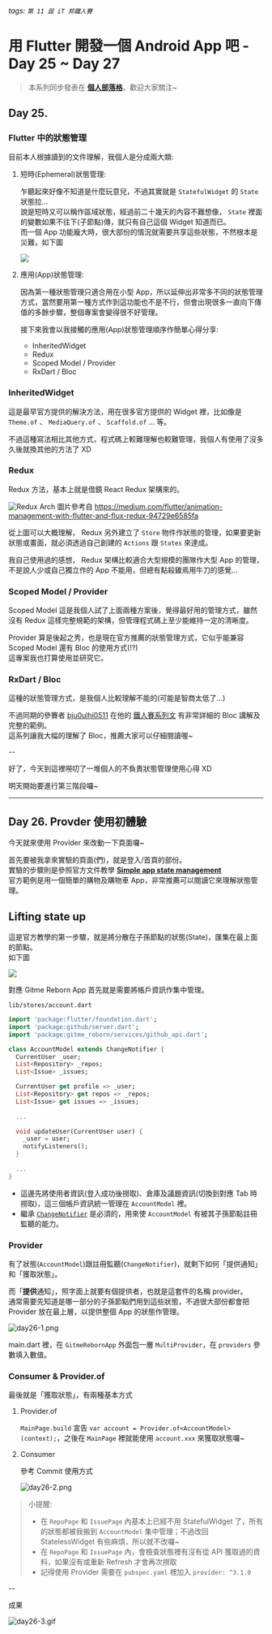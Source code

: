 ###### tags: `第 11 屆 iT 邦鐵人賽`

# 用 Flutter 開發一個 Android App 吧 - Day 25 ~ Day 27

> 本系列同步發表在 [**個人部落格**](https://bbsonlin.github.io/tags/ironman2020/)，歡迎大家關注~


## Day 25.

### Flutter 中的狀態管理

目前本人根據讀到的文件理解，我個人是分成兩大類:

1. 短時(Ephemeral)狀態管理:

    乍聽起來好像不知道是什麼玩意兒，不過其實就是 `StatefulWidget` 的 `State` 狀態拉...  
    說是短時又可以稱作區域狀態，經過前二十幾天的內容不難想像， `State` 裡面的變數如果不往下(子節點)傳，就只有自己這個 Widget 知道而已。  
    而一個 App 功能龐大時，很大部份的情況就需要共享這些狀態，不然根本是災難，如下圖
    
    ![](https://i.imgur.com/WB6ixQA.jpg)
    

2. 應用(App)狀態管理:

    因為第一種狀態管理只適合用在小型 App，所以延伸出非常多不同的狀態管理方式，當然要用第一種方式作到這功能也不是不行，但會出現很多一直向下傳值的多餘步驟，整個專案會變得很不好管理。
    
    接下來我會以我接觸的應用(App)狀態管理順序作簡單心得分享:
    
    * InheritedWidget
    * Redux
    * Scoped Model / Provider
    * RxDart / Bloc


### InheritedWidget

這是最早官方提供的解決方法，用在很多官方提供的 Widget 裡，比如像是 `Theme.of` 、 `MediaQuery.of` 、 `Scaffold.of` ... 等。

不過這種寫法相比其他方式，程式碼上較難理解也較難管理，我個人有使用了沒多久後就換其他的方法了 XD

### Redux

Redux 方法，基本上就是借鏡 React Redux 架構來的。

![Redux Arch](https://miro.medium.com/max/362/1*K_NpCWpLtmotANb-PihiaA.png)
圖片參考自 https://medium.com/flutter/animation-management-with-flutter-and-flux-redux-94729e6585fa

從上圖可以大概理解， Redux 另外建立了 `Store` 物件作狀態的管理，如果要更新狀態或畫面，就必須透過自己創建的 `Actions` 跟 `States` 來達成。

我自己使用過的感想， Redux 架構比較適合大型規模的團隊作大型 App 的管理，不是說人少或自己獨立作的 App 不能用，但總有點殺雞焉用牛刀的感覺...

### Scoped Model / Provider

Scoped Model 這是我個人試了上面兩種方案後，覺得最好用的管理方式，雖然沒有 Redux 這樣完整規範的架構，但管理程式碼上至少能維持一定的清晰度。

Provider 算是後起之秀，也是現在官方推薦的狀態管理方式，它似乎能兼容 Scoped Model 還有 Bloc 的使用方式(!?)  
這專案我也打算使用並研究它。


### RxDart / Bloc

這種的狀態管理方式，是我個人比較理解不能的(可能是智商太低了...)

不過同期的參賽者 [bju0ulhi0511](https://ithelp.ithome.com.tw/users/20119550/profile) 在他的 [鐵人賽系列文](https://ithelp.ithome.com.tw/users/20119550/ironman/2221) 有非常詳細的 Bloc 講解及完整的範例。  
這系列讓我大幅的理解了 Bloc，推薦大家可以仔細閱讀喔~

--

好了，今天到這裡嘮叨了一堆個人的不負責狀態管理使用心得 XD

明天開始要進行第三階段囉~


---

## Day 26. Provder 使用初體驗

今天就來使用 Provider 來改動一下頁面囉~

首先要被我拿來實驗的頁面(們)，就是登入/首頁的部份。  
實驗的步驟則是參照官方文件教學 [**Simple app state management**](https://flutter.dev/docs/development/data-and-backend/state-mgmt/simple)  
官方範例是用一個簡單的購物及購物車 App，非常推薦可以閱讀它來理解狀態管理。

## Lifting state up

這是官方教學的第一步驟，就是將分散在子孫節點的狀態(State)，匯集在最上面的節點。  
如下圖

![](https://i.imgur.com/vTVUCDd.jpg)

對應 Gitme Reborn App 首先就是需要將帳戶資訊作集中管理。

`lib/stores/account.dart`
``` dart
import 'package:flutter/foundation.dart';
import 'package:github/server.dart';
import 'package:gitme_reborn/services/github_api.dart';

class AccountModel extends ChangeNotifier {
  CurrentUser _user;
  List<Repository> _repos;
  List<Issue> _issues;

  CurrentUser get profile => _user;
  List<Repository> get repos => _repos;
  List<Issue> get issues => _issues;
  
  ...

  void updateUser(CurrentUser user) {
    _user = user;
    notifyListeners();
  }
  
  ...
}
```

* 這邊先將使用者資訊(登入成功後撈取)、倉庫及議題資訊(切換到對應 Tab 時撈取)，這三個帳戶資訊統一管理在 `AccountModel` 裡。
* 繼承 [`ChangeNotifier`]() 是必須的，用來使 `AccountModel` 有被其子孫節點註冊監聽的能力。


### Provider

有了狀態(`AccountModel`)跟註冊監聽(`ChangeNotifier`)，就剩下如何「提供通知」和「獲取狀態」。

而「**提供**通知」，照字面上就要有個提供者，也就是這套件的名稱 provider。  
通常需要先知道是哪一部分的子孫節點們用到這些狀態，不過很大部份都會把 Provider 放在最上層，以提供整個 App 的狀態作管理。

![day26-1.png](https://github.com/BbsonLin/ithome-ironman/blob/master/2019-09/images/day26-1.png?raw=true)

main.dart 裡，在 `GitmeRebornApp` 外面包一層 `MultiProvider`，在 `providers` 參數填入數值。

### Consumer & Provider.of

最後就是「獲取狀態」，有兩種基本方式

1. Provider.of

    `MainPage.build` 宣告 `var account = Provider.of<AccountModel>(context);`，之後在 `MainPage` 裡就能使用 `account.xxx` 來獲取狀態囉~
    
2. Consumer

    參考 Commit 使用方式

    ![day26-2.png](https://github.com/BbsonLin/ithome-ironman/blob/master/2019-09/images/day26-2.png?raw=true)
    
> 小提醒:
> 
> * 在 `RepoPage` 和 `IssuePage` 內基本上已經不用 StatefulWidget 了，所有的狀態都被我搬到 `AccountModel` 集中管理；不過改回 StatelessWidget 有些麻煩，所以就不改囉~
> * 在 `RepoPage` 和 `IssuePage` 內，會檢查狀態裡有沒有從 API 獲取過的資料，如果沒有或重新 Refresh 才會再次撈取
> * 記得使用 Provider 需要在 `pubspec.yaml` 裡加入 `provider: ^3.1.0`

--

成果

![day26-3.gif](https://github.com/BbsonLin/ithome-ironman/blob/master/2019-09/images/day26-3.gif?raw=true)

